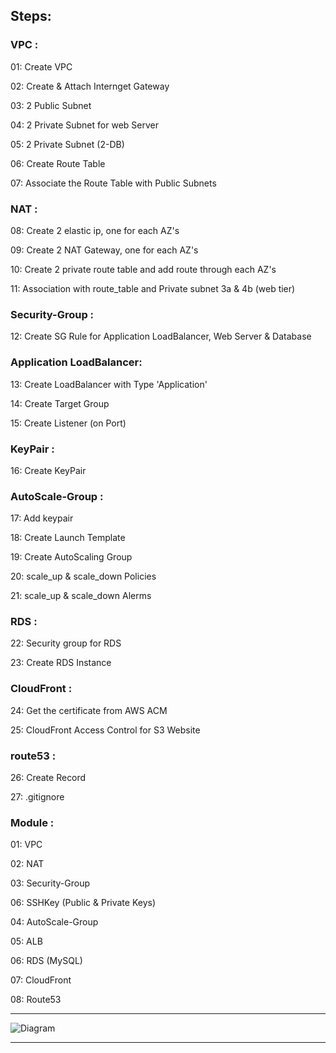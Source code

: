 
## Steps:


### VPC :
01: Create VPC

02: Create & Attach Internget Gateway

03: 2 Public Subnet

04: 2 Private Subnet for web Server

05: 2 Private Subnet (2-DB)

06: Create Route Table

07: Associate the Route Table with Public Subnets

### NAT :
08: Create 2 elastic ip, one for each AZ's

09: Create 2 NAT Gateway, one for each AZ's

10: Create 2 private route table and add route through each AZ's

11: Association with route_table and Private subnet 3a & 4b (web tier)

### Security-Group :
12: Create SG Rule for Application LoadBalancer, Web Server & Database

### Application LoadBalancer:
13: Create LoadBalancer with Type 'Application'

14: Create Target Group

15: Create Listener (on Port)

### KeyPair :
16: Create KeyPair

### AutoScale-Group :
17: Add keypair

18: Create Launch Template

19: Create AutoScaling Group

20: scale_up & scale_down Policies

21: scale_up & scale_down Alerms 

### RDS :
22: Security group for RDS

23: Create RDS Instance

### CloudFront :
24: Get the certificate from AWS ACM

25: CloudFront Access Control for S3 Website

### route53 :
26: Create Record

27: .gitignore

### Module :
01: VPC

02: NAT

03: Security-Group

06: SSHKey (Public & Private Keys)

04: AutoScale-Group

05: ALB

06: RDS (MySQL)

07: CloudFront

08: Route53

---

![Diagram](https://github.com/ganeshpondy/AutomateHub/assets/18094905/373b73ef-52de-410a-abce-b4968c4701fc)

---
